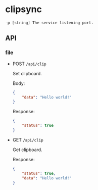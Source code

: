 # clipsync

```
-p [string] The service listening port.
```


## API

### file

- POST `/api/clip`

    Set clipboard.

    Body:
    ```json
    {
        "data": "Hello world!"
    }
    ```

    Response:
    ```json
    {
        "status": true
    }
    ```

- GET `/api/clip`

    Get clipboard.

    Response:
    ```json
    {
        "status": true,
        "data": "Hello world!"
    }
    ```
